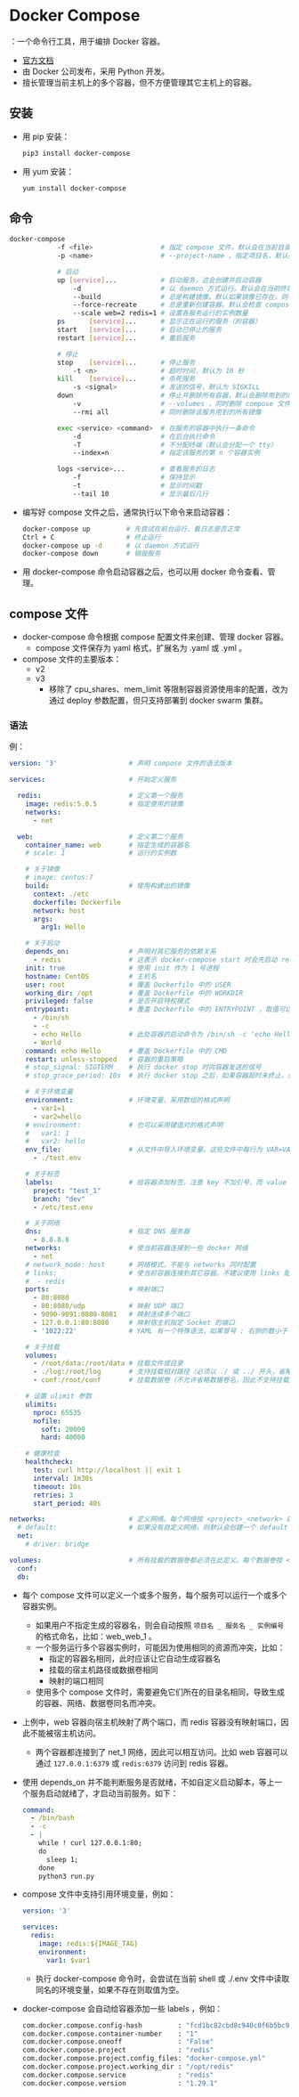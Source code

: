 # Docker Compose

：一个命令行工具，用于编排 Docker 容器。
- [官方文档](https://docs.docker.com/compose/compose-file/)
- 由 Docker 公司发布，采用 Python 开发。
- 擅长管理当前主机上的多个容器，但不方便管理其它主机上的容器。

## 安装

- 用 pip 安装：
  ```sh
  pip3 install docker-compose
  ```

- 用 yum 安装：
  ```sh
  yum install docker-compose
  ```

## 命令

```sh
docker-compose
            -f <file>                 # 指定 compose 文件。默认会在当前目录及祖父目录中寻找 docker-compose.yml 文件
            -p <name>                 # --project-name ，指定项目名，默认采用 compose 文件所在的目录名

            # 启动
            up [service]...           # 启动服务，这会创建并启动容器
                -d                    # 以 daemon 方式运行。默认会在当前终端的前台运行
                --build               # 总是构建镜像。默认如果镜像已存在，则不会构建
                --force-recreate      # 总是重新创建容器。默认会检查 compose 文件，如果配置变化则删除容器再重新创建
                --scale web=2 redis=1 # 设置各服务运行的实例数量
            ps      [service]...      # 显示正在运行的服务（的容器）
            start   [service]...      # 启动已停止的服务
            restart [service]...      # 重启服务

            # 停止
            stop    [service]...      # 停止服务
                -t <n>                # 超时时间，默认为 10 秒
            kill    [service]...      # 杀死服务
                -s <signal>           # 发送的信号，默认为 SIGKILL
            down                      # 停止并删除所有容器，默认会删除用到的网络
                -v                    # --volumes ，同时删除 compose 文件中定义的 volumes 以及用到的匿名 volumes
                --rmi all             # 同时删除该服务用到的所有镜像

            exec <service> <command>  # 在服务的容器中执行一条命令
                -d                    # 在后台执行命令
                -T                    # 不分配终端（默认会分配一个 tty）
                --index=n             # 指定该服务的第 n 个容器实例

            logs <service>...         # 查看服务的日志
                -f                    # 保持显示
                -t                    # 显示时间戳
                --tail 10             # 显示最后几行
```
- 编写好 compose 文件之后，通常执行以下命令来启动容器：
  ```sh
  docker-compose up         # 先尝试在前台运行，看日志是否正常
  Ctrl + C                  # 终止运行
  docker-compose up -d      # 以 daemon 方式运行
  docker-compose down       # 销毁服务
  ```
- 用 docker-compose 命令启动容器之后，也可以用 docker 命令查看、管理。

## compose 文件

- docker-compose 命令根据 compose 配置文件来创建、管理 docker 容器。
  - compose 文件保存为 yaml 格式，扩展名为 .yaml 或 .yml 。
- compose 文件的主要版本：
  - v2
  - v3
    - 移除了 cpu_shares、mem_limit 等限制容器资源使用率的配置，改为通过 deploy 参数配置，但只支持部署到 docker swarm 集群。

### 语法

例：
```yml
version: '3'                  # 声明 compose 文件的语法版本

services:                     # 开始定义服务

  redis:                      # 定义第一个服务
    image: redis:5.0.5        # 指定使用的镜像
    networks:
      - net

  web:                        # 定义第二个服务
    container_name: web       # 指定生成的容器名
    # scale: 1                # 运行的实例数

    # 关于镜像
    # image: centos:7
    build:                    # 使用构建出的镜像
      context: ./etc
      dockerfile: Dockerfile
      network: host
      args:
        arg1: Hello

    # 关于启动
    depends_on:               # 声明对其它服务的依赖关系
      - redis                 # 这表示 docker-compose start 时会先启动 redis 服务，再启动 web 服务。docker-compose stop 时顺序相反，而 docker-compose restart 时不控制顺序
    init: true                # 使用 init 作为 1 号进程
    hostname: CentOS          # 主机名
    user: root                # 覆盖 Dockerfile 中的 USER
    working_dir: /opt         # 覆盖 Dockerfile 中的 WORKDIR
    privileged: false         # 是否开启特权模式
    entrypoint:               # 覆盖 Dockerfile 中的 ENTRYPOINT ，取值可以为字符串类型或列表类型
      - /bin/sh
      - -c
      - echo Hello            # 此处容器的启动命令为 /bin/sh -c 'echo Hello' World ，实际上只会执行 echo Hello
      - World
    command: echo Hello       # 覆盖 Dockerfile 中的 CMD
    restart: unless-stopped   # 容器的重启策略
    # stop_signal: SIGTERM    # 执行 docker stop 时向容器发送的信号
    # stop_grace_period: 10s  # 执行 docker stop 之后，如果容器超时未终止，则发送 SIGKILL 信号强制杀死

    # 关于环境变量
    environment:              # 环境变量，采用数组的格式声明
      - var1=1
      - var2=hello
    # environment:            # 也可以采用键值对的格式声明
    #   var1: 1
    #   var2: hello
    env_file:                 # 从文件中导入环境变量。这些文件中每行为 VAR=VALUE 的格式，用 # 声明单行注释
      - ./test.env

    # 关于标签
    labels:                   # 给容器添加标签。注意 key 不加引号，而 value 必须加引号
      project: "test_1"
      branch: "dev"
      - /etc/test.env

    # 关于网络
    dns:                      # 指定 DNS 服务器
      - 8.8.8.8
    networks:                 # 使当前容器连接到一些 docker 网络
      - net
    # network_mode: host      # 网络模式，不能与 networks 同时配置
    # links:                  # 使当前容器连接到其它容器。不建议使用 links 配置，而应该使用 networks 配置
    #  - redis
    ports:                    # 映射端口
      - 80:8080
      - 80:8080/udp           # 映射 UDP 端口
      - 9090-9091:8080-8081   # 映射连续多个端口
      - 127.0.0.1:80:8080     # 映射宿主机指定 Socket 的端口
      - '1022:22'             # YAML 有一个特殊语法，如果冒号 : 右侧的数小于 60 ，则视作 60 进制数。为了避免这种情况，需要将这行字符串加上定界符

    # 关于挂载
    volumes:
      - /root/data:/root/data # 挂载文件或目录
      - ./log:/root/log       # 支持挂载相对路径（必须以 ./ 或 ../ 开头，省略的话则会视作数据卷的名称）
      - conf:/root/conf       # 挂载数据卷（不允许省略数据卷名，因此不支持挂载匿名卷）

    # 设置 ulimit 参数
    ulimits:
      nproc: 65535
      nofile:
        soft: 20000
        hard: 40000

    # 健康检查
    healthcheck:
      test: curl http://localhost || exit 1
      interval: 1m30s
      timeout: 10s
      retries: 3
      start_period: 40s

networks:                     # 定义网络。每个网络按 <project>_<network> 的格式命名
  # default:                  # 如果没有自定义网络，则默认会创建一个 default 网络，让上述所有服务的容器连接到它，但不会接入初始的 bridge 网络
  net:
    # driver: bridge

volumes:                      # 所有挂载的数据卷都必须在此定义。每个数据卷按 <project>_<volume> 的格式命名
  conf:
  db:
```
- 每个 compose 文件可以定义一个或多个服务，每个服务可以运行一个或多个容器实例。
  - 如果用户不指定生成的容器名，则会自动按照 ` 项目名 _ 服务名 _ 实例编号 ` 的格式命名，比如：web_web_1 。
  - 一个服务运行多个容器实例时，可能因为使用相同的资源而冲突，比如：
    - 指定的容器名相同，此时应该让它自动生成容器名
    - 挂载的宿主机路径或数据卷相同
    - 映射的端口相同
  - 使用多个 compose 文件时，需要避免它们所在的目录名相同，导致生成的容器、网络、数据卷同名而冲突。
- 上例中，web 容器向宿主机映射了两个端口，而 redis 容器没有映射端口，因此不能被宿主机访问。
  - 两个容器都连接到了 net_1 网络，因此可以相互访问。比如 web 容器可以通过 `127.0.0.1:6379` 或 `redis:6379` 访问到 redis 容器。
- 使用 depends_on 并不能判断服务是否就绪，不如自定义启动脚本，等上一个服务启动就绪了，才启动当前服务。如下：
  ```yml
  command:
    - /bin/bash
    - -c
    - |
      while ! curl 127.0.0.1:80;
      do
        sleep 1;
      done
      python3 run.py
  ```
- compose 文件中支持引用环境变量，例如：
  ```yml
  version: '3'

  services:
    redis:
      image: redis:${IMAGE_TAG}
      environment:
        var1: $var1
  ```
  - 执行 docker-compose 命令时，会尝试在当前 shell 或 ./.env 文件中读取同名的环境变量，如果不存在则取值为空。

- docker-compose 会自动给容器添加一些 labels ，例如：
  ```sh
  com.docker.compose.config-hash         : "fcd1bc82cbd8c940c0f6b5bc9c053914332bc3a8a2f4d51b46924feb0e7c05b7"
  com.docker.compose.container-number    : "1"
  com.docker.compose.oneoff              : "False"
  com.docker.compose.project             : "redis"
  com.docker.compose.project.config_files: "docker-compose.yml"
  com.docker.compose.project.working_dir : "/opt/redis"
  com.docker.compose.service             : "redis"
  com.docker.compose.version             : "1.29.1"
  ```
